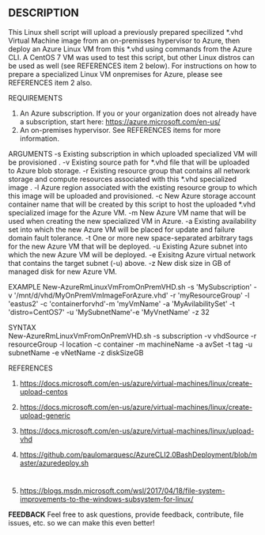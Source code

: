 ## DESCRIPTION
This Linux shell script will upload a previously prepared specilized *.vhd Virtual Machine image from an on-premisses hypervisor to Azure, then deploy an Azure Linux VM from this *.vhd using commands from the Azure CLI.
A CentOS 7 VM was used to test this script, but other Linux distros can be used as well (see REFERENCES item 2 below).
For instructions on how to prepare a specialized Linux VM onpremises for Azure, please see REFERENCES item 2 also.

REQUIREMENTS
1. An Azure subscription. If you or your organization does not already have a subscription, start here: https://azure.microsoft.com/en-us/
2. An on-premises hypervisor. See REFERENCES items for more information.

ARGUMENTS
-s Existing subscription in which uploaded specialized VM will be provisioned
.
-v Existing source path for *.vhd file that will be uploaded to Azure blob storage.
-r 
Existing resource group that contains all network storage and compute resources associated with this *.vhd specialized image
.
-l Azure region associated with the existing resource group to which this image will be uploaded and provisioned.
-c New Azure storage account container name that will be created by this script to host the uploaded *.vhd specialized image for the Azure VM.
-m New Azure VM name that will be used when creating the new specialized VM in Azure.
-a Existing availability set into which the new Azure VM will be placed for update and failure domain fault tolerance.
-t One or more new space-separated arbitrary tags for the new Azure VM that will be deployed.
-u Existing Azure subnet into which the new Azure VM will be deployed.
-e Exisitng Azure virtual network that contains the target subnet (-u) above.
-z New disk size in GB of managed disk for new Azure VM.

EXAMPLE
New-AzureRmLinuxVmFromOnPremVHD.sh -s 'MySubscription' -v '/mnt/d/vhd/MyOnPremVmImageForAzure.vhd' -r 'myResourceGroup' -l 'eastus2' -c 'containerforvhd'-m 'myVmName' -a 'MyAvilabilitySet' -t 'distro=CentOS7' -u 'MySubnetName'-e 'MyVnetName' -z 32

SYNTAX    	
New-AzureRmLinuxVmFromOnPremVHD.sh -s subscription -v vhdSource -r resourceGroup -l location -c container -m machineName -a avSet 
-t tag -u subnetName -e vNetName -z diskSizeGB

REFERENCES
1. https://docs.microsoft.com/en-us/azure/virtual-machines/linux/create-upload-centos
2. https://docs.microsoft.com/en-us/azure/virtual-machines/linux/create-upload-generic
3. https://docs.microsoft.com/en-us/azure/virtual-machines/linux/upload-vhd

4. https://github.com/paulomarquesc/AzureCLI2.0BashDeployment/blob/master/azuredeploy.sh
#
5. https://blogs.msdn.microsoft.com/wsl/2017/04/18/file-system-improvements-to-the-windows-subsystem-for-linux/

**FEEDBACK**
Feel free to ask questions, provide feedback, contribute, file issues, etc. so we can make this even better!
